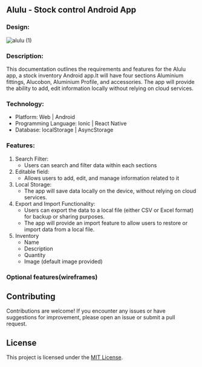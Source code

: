 ## Alulu - Stock control Android App
### Design:
![alulu (1)](https://github.com/Tushil-G/Alulu/assets/122863540/63a85982-b77f-437e-a339-f8274f0e8cd5)

### Description:

This documentation outlines the requirements and features for the Alulu app, a stock inventory Android app.It will have four sections Aluminium fittings, Alucobon, Aluminium Profile, and accessories. The app will provide the ability to add, edit information locally without relying on cloud services.

### Technology:

- Platform: Web | Android
- Programming Language: Ionic | React Native
- Database: localStorage | AsyncStorage

### Features:

1. Search Filter:
   - Users can search and filter data within each sections
2. Editable field:
   - Allows users to add, edit, and manage information related to it
3. Local Storage:
   - The app will save data locally on the device, without relying on cloud services.
4. Export and Import Functionality:
   - Users can export the data to a local file (either CSV or Excel format) for backup or sharing purposes.
   - The app will provide an import feature to allow users to restore or import data from a local file.
5. Inventory
   - Name
   - Description
   - Quantity
   - Image (default image provided)

### Optional features(wireframes)


## Contributing

Contributions are welcome! If you encounter any issues or have suggestions for improvement, please open an issue or submit a pull request.

## License

This project is licensed under the [MIT License](LICENSE).

